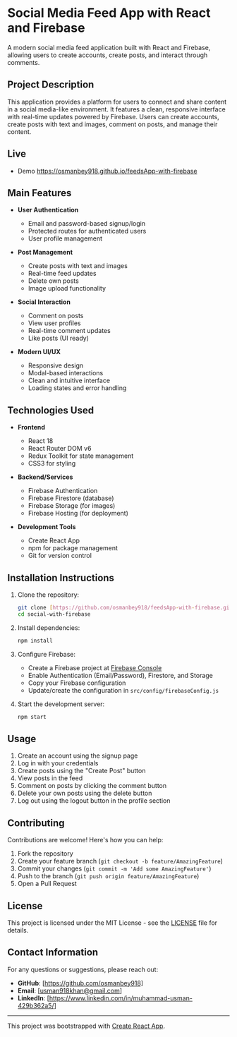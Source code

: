 # Social Media Feed App with React and Firebase

A modern social media feed application built with React and Firebase, allowing users to create accounts, create posts, and interact through comments.

## Project Description

This application provides a platform for users to connect and share content in a social media-like environment. It features a clean, responsive interface with real-time updates powered by Firebase. Users can create accounts, create posts with text and images, comment on posts, and manage their content.


## Live

- Demo https://osmanbey918.github.io/feedsApp-with-firebase

## Main Features

- **User Authentication**
  - Email and password-based signup/login
  - Protected routes for authenticated users
  - User profile management

- **Post Management**
  - Create posts with text and images
  - Real-time feed updates
  - Delete own posts
  - Image upload functionality

- **Social Interaction**
  - Comment on posts
  - View user profiles
  - Real-time comment updates
  - Like posts (UI ready)

- **Modern UI/UX**
  - Responsive design
  - Modal-based interactions
  - Clean and intuitive interface
  - Loading states and error handling

## Technologies Used

- **Frontend**
  - React 18
  - React Router DOM v6
  - Redux Toolkit for state management
  - CSS3 for styling

- **Backend/Services**
  - Firebase Authentication
  - Firebase Firestore (database)
  - Firebase Storage (for images)
  - Firebase Hosting (for deployment)

- **Development Tools**
  - Create React App
  - npm for package management
  - Git for version control

## Installation Instructions

1. Clone the repository:
   ```bash
   git clone [https://github.com/osmanbey918/feedsApp-with-firebase.git]
   cd social-with-firebase
   ```

2. Install dependencies:
   ```bash
   npm install
   ```

3. Configure Firebase:
   - Create a Firebase project at [Firebase Console](https://console.firebase.google.com)
   - Enable Authentication (Email/Password), Firestore, and Storage
   - Copy your Firebase configuration
   - Update/create the configuration in `src/config/firebaseConfig.js`

4. Start the development server:
   ```bash
   npm start
   ```

## Usage

1. Create an account using the signup page
2. Log in with your credentials
3. Create posts using the "Create Post" button
4. View posts in the feed
5. Comment on posts by clicking the comment button
6. Delete your own posts using the delete button
7. Log out using the logout button in the profile section

## Contributing

Contributions are welcome! Here's how you can help:

1. Fork the repository
2. Create your feature branch (`git checkout -b feature/AmazingFeature`)
3. Commit your changes (`git commit -m 'Add some AmazingFeature'`)
4. Push to the branch (`git push origin feature/AmazingFeature`)
5. Open a Pull Request

## License

This project is licensed under the MIT License - see the [LICENSE](LICENSE) file for details.

## Contact Information

For any questions or suggestions, please reach out:

- **GitHub**: [https://github.com/osmanbey918]
- **Email**: [usman918khan@gmail.com]
- **LinkedIn**: [https://www.linkedin.com/in/muhammad-usman-429b362a5/]

---

This project was bootstrapped with [Create React App](https://github.com/facebook/create-react-app).
